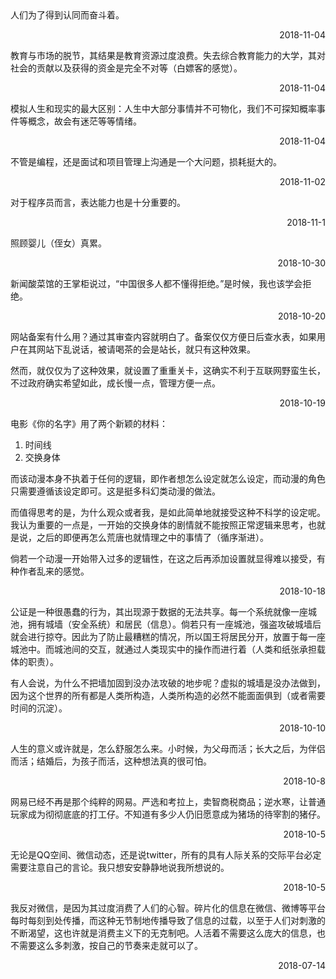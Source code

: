 
 <div class="card hoverable"><div class="card-content"> 
人们为了得到认同而奋斗着。
 <p align='right'>2018-11-04</p></div></div> 
 <div class="card hoverable"><div class="card-content"> 
教育与市场的脱节，其结果是教育资源过度浪费。失去综合教育能力的大学，其对社会的贡献以及获得的资金是完全不对等（白嫖客的感觉）。
 <p align='right'>2018-11-04</p></div></div> 
 <div class="card hoverable"><div class="card-content"> 
模拟人生和现实的最大区别：人生中大部分事情并不可物化，我们不可探知概率事件等概念，故会有迷茫等等情绪。
 <p align='right'>2018-11-04</p></div></div> 

<div class="card hoverable"><div class="card-content"> 
不管是编程，还是面试和项目管理上沟通是一个大问题，损耗挺大的。   
 <p align='right'>2018-11-02</p></div></div> 

 <div class="card hoverable"><div class="card-content"> 
对于程序员而言，表达能力也是十分重要的。
 <p align='right'>2018-11-1</p></div></div> 

<div class="card hoverable">
<div class="card-content">
照顾婴儿（侄女）真累。
<p align="right">2018-10-30</p>
</div></div>

<div class="card hoverable">
<div class="card-content">
新闻酸菜馆的王掌柜说过，“中国很多人都不懂得拒绝。”是时候，我也该学会拒绝。
<p align="right">2018-10-20</p>
</div></div>


<div class="card hoverable">
<div class="card-content">
网站备案有什么用？通过其审查内容就明白了。备案仅仅方便日后查水表，如果用户在其网站下乱说话，被请喝茶的会是站长，就只有这种效果。
<p>然而，就仅仅为了这种效果，就设置了重重关卡，这确实不利于互联网野蛮生长，不过政府确实希望如此，成长慢一点，管理方便一点。</p>
<p align="right">2018-10-19</p>
</div></div>

<div class="card hoverable">
<div class="card-content">
<p>电影《你的名字》用了两个新颖的材料：</p>
<ol start='' >
<li>时间线</li>
<li>交换身体</li>
</ol>
<p>而该动漫本身不执着于任何的逻辑，即作者想怎么设定就怎么设定，而动漫的角色只需要遵循该设定即可。这是挺多科幻类动漫的做法。</p>
<p>而值得思考的是，为什么观众或者我，是如此简单地就接受这种不科学的设定呢。我认为重要的一点是，一开始的交换身体的剧情就不能按照正常逻辑来思考，也就是说，之后的即便再怎么荒唐也就情理之中的事情了（循序渐进）。</p>
<p>倘若一个动漫一开始带入过多的逻辑性，在这之后再添加设置就显得难以接受，有种作者乱来的感觉。</p>
<p align="right">2018-10-18</p>
</div></div>

<div class="card hoverable">
<div class="card-content">
公证是一种很愚蠢的行为，其出现源于数据的无法共享。每一个系统就像一座城池，拥有城墙（安全系统）和居民（信息）。倘若只有一座城池，强盗攻破城墙后就会进行掠夺。因此为了防止最糟糕的情况，所以国王将居民分开，放置于每一座城池中。而城池间的交互，就通过人类现实中的操作而进行着（人类和纸张承担载体的职责）。
<p>有人会说，为什么不把墙加固到没办法攻破的地步呢？虚拟的城墙是没办法做到，因为这个世界的所有都是人类所构造，人类所构造的必然不能面面俱到（或者需要时间的沉淀）。</p>
<p align="right">2018-10-10</p>
</div></div>


<div class="card hoverable">
<div class="card-content">
人生的意义或许就是，怎么舒服怎么来。小时候，为父母而活；长大之后，为伴侣而活；结婚后，为孩子而活，这种想法真的很可怕。
<p align="right">2018-10-8</p>
</div></div>

<div class="card hoverable">
<div class="card-content">
网易已经不再是那个纯粹的网易。严选和考拉上，卖智商税商品；逆水寒，让普通玩家成为彻彻底底的打工仔。不知道有多少人仍旧愿意成为猪场的待宰割的猪仔。
<p align="right">2018-10-5</p>
</div></div>

<div class="card hoverable">
<div class="card-content">
无论是QQ空间、微信动态，还是说twitter，所有的具有人际关系的交际平台必定需要注意自己的言论。我只想安安静静地说我所想说的。
<p align="right">2018-10-5</p>
</div></div>


<div class="card hoverable">
<div class="card-content">
我反对微信，是因为其过度消费了人们的心智。碎片化的信息在微信、微博等平台每时每刻到处传播，而这种无节制地传播导致了信息的过载，以至于人们对刺激的不断渴望，这也许就是消费主义下的无克制吧。人活着不需要这么庞大的信息，也不需要这么多刺激，按自己的节奏来走就可以了。
<p align="right">2018-07-14</p>
</div>


